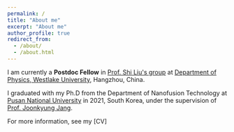 ```yaml
---
permalink: /
title: "About me"
excerpt: "About me"
author_profile: true
redirect_from: 
  - /about/
  - /about.html
---
```


I am currently a **Postdoc Fellow** in [Prof. Shi Liu's group](https://liutheory.westlake.edu.cn/) at [Department of Physics, Westlake University](https://www.westlake.edu.cn/), Hangzhou, China.

I graduated with my Ph.D from the Department of Nanofusion Technology at [Pusan National University](https://www.pusan.ac.kr/) in 2021, South Korea, under the supervision of [Prof. Joonkyung Jang](https://nanochem.pusan.ac.kr/).
 
For more information, see my [CV]


